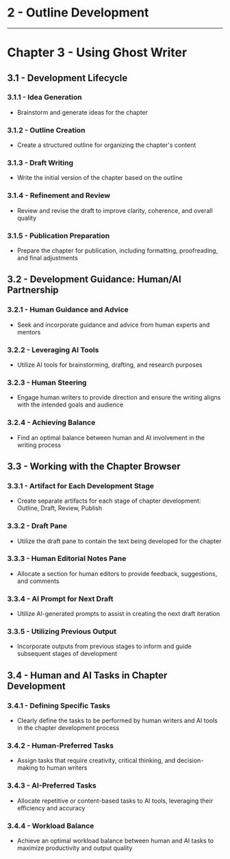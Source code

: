 # 2 - Outline Development

---

# Chapter 3 - Using Ghost Writer

## 3.1 - Development Lifecycle

### 3.1.1 - Idea Generation
- Brainstorm and generate ideas for the chapter

### 3.1.2 - Outline Creation
- Create a structured outline for organizing the chapter's content

### 3.1.3 - Draft Writing
- Write the initial version of the chapter based on the outline

### 3.1.4 - Refinement and Review
- Review and revise the draft to improve clarity, coherence, and overall quality

### 3.1.5 - Publication Preparation
- Prepare the chapter for publication, including formatting, proofreading, and final adjustments

## 3.2 - Development Guidance: Human/AI Partnership

### 3.2.1 - Human Guidance and Advice
- Seek and incorporate guidance and advice from human experts and mentors

### 3.2.2 - Leveraging AI Tools
- Utilize AI tools for brainstorming, drafting, and research purposes

### 3.2.3 - Human Steering
- Engage human writers to provide direction and ensure the writing aligns with the intended goals and audience

### 3.2.4 - Achieving Balance
- Find an optimal balance between human and AI involvement in the writing process

## 3.3 - Working with the Chapter Browser

### 3.3.1 - Artifact for Each Development Stage
- Create separate artifacts for each stage of chapter development: Outline, Draft, Review, Publish

### 3.3.2 - Draft Pane
- Utilize the draft pane to contain the text being developed for the chapter

### 3.3.3 - Human Editorial Notes Pane
- Allocate a section for human editors to provide feedback, suggestions, and comments

### 3.3.4 - AI Prompt for Next Draft
- Utilize AI-generated prompts to assist in creating the next draft iteration

### 3.3.5 - Utilizing Previous Output
- Incorporate outputs from previous stages to inform and guide subsequent stages of development

## 3.4 - Human and AI Tasks in Chapter Development

### 3.4.1 - Defining Specific Tasks
- Clearly define the tasks to be performed by human writers and AI tools in the chapter development process

### 3.4.2 - Human-Preferred Tasks
- Assign tasks that require creativity, critical thinking, and decision-making to human writers

### 3.4.3 - AI-Preferred Tasks
- Allocate repetitive or content-based tasks to AI tools, leveraging their efficiency and accuracy

### 3.4.4 - Workload Balance
- Achieve an optimal workload balance between human and AI tasks to maximize productivity and output quality